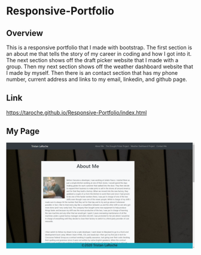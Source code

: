 # Responsive-Portfolio


## Overview

This is a responsive portfolio that I made with bootstrap. The first section is an about me that tells the story of my career in coding and how I got into it. The next section shows off the draft picker website that I made with a group. Then my next section shows off the weather dashboard website that I made by myself. Then there is an contact section that has my phone number, current address and links to my email, linkedin, and github page. 

## Link

https://taroche.github.io/Responsive-Portfolio/index.html

## My Page

![Image of page](./assets/images/page-image.png)